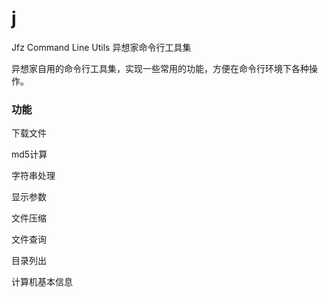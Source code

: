 # j
Jfz Command Line Utils 异想家命令行工具集

异想家自用的命令行工具集，实现一些常用的功能，方便在命令行环境下各种操作。

### 功能

下载文件

md5计算

字符串处理

显示参数

文件压缩

文件查询

目录列出

计算机基本信息

